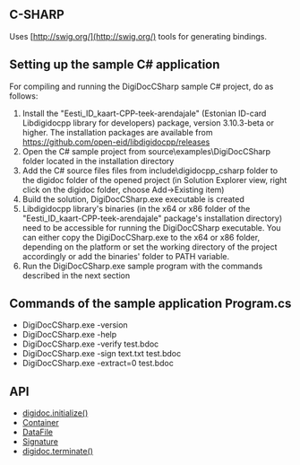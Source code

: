 ## C-SHARP
Uses [http://swig.org/](http://swig.org/) tools for generating bindings. 

## Setting up the sample C# application

For compiling and running the DigiDocCSharp sample C# project, do as follows:

1. Install the "Eesti_ID_kaart-CPP-teek-arendajale" (Estonian ID-card Libdigidocpp library for developers) package, version 3.10.3-beta or higher. The installation packages are available from https://github.com/open-eid/libdigidocpp/releases
2. Open the C# sample project from source\examples\DigiDocCSharp folder located in the installation directory
3. Add the C# source files files from include\digidocpp_csharp folder to the digidoc folder of the opened project (in Solution Explorer view, right click on the digidoc folder, choose Add->Existing item)
4. Build the solution, DigiDocCSharp.exe executable is created
4. Libdigidocpp library's binaries (in the x64 or x86 folder of the "Eesti_ID_kaart-CPP-teek-arendajale" package's installation directory) need to be accessible for running the DigiDocCSharp executable. You can either copy the DigiDocCSharp.exe to the x64 or x86 folder, depending on the platform or set the working directory of the project accordingly or add the binaries' folder to PATH variable.
5. Run the DigiDocCSharp.exe sample program with the commands described in the next section

## Commands of the sample application Program.cs
* DigiDocCSharp.exe -version
* DigiDocCSharp.exe -help
* DigiDocCSharp.exe -verify test.bdoc
* DigiDocCSharp.exe -sign text.txt test.bdoc
* DigiDocCSharp.exe -extract=0 test.bdoc

## API
* [digidoc.initialize()](http://open-eid.github.io/libdigidocpp/namespacedigidoc.html#ada31d19121d7a6d98b04267f3ed8cc8f)
* [Container](http://open-eid.github.io/libdigidocpp/classdigidoc_1_1Container.html)
* [DataFile](http://open-eid.github.io/libdigidocpp/classdigidoc_1_1DataFile.html)
* [Signature](http://open-eid.github.io/libdigidocpp/classdigidoc_1_1Signature.html)
* [digidoc.terminate()](http://open-eid.github.io/libdigidocpp/namespacedigidoc.html#a121f0363627f62f3972ac4b445986598)
